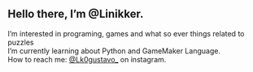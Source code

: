 ## Hello there, I’m @Linikker.
I’m interested in programing, games and what so ever things related to puzzles<br>
I’m currently learning about Python and GameMaker Language.<br>
How to reach me: [@Lk0gustavo_](url) on instagram.

<!---
Linikker/Linikker is a ✨ special ✨ repository because its `README.md` (this file) appears on your GitHub profile.
You can click the Preview link to take a look at your changes.
--->
